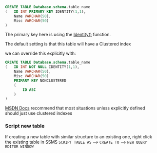 

```sql
CREATE TABLE Database.schema.table_name
(	ID INT PRIMARY KEY IDENTITY(1,1),
	Name VARCHAR(50),
 	Misc VARCHAR(50)
)
```

The primary key here is using the [Identity()](https://docs.microsoft.com/en-us/sql/t-sql/functions/identity-function-transact-sql?view=sql-server-ver15) function.

The default setting is that this table will have a Clustered index

we can override this explicitly with:

```sql
CREATE TABLE Database.schema.table_name
(	ID INT NOT NULL IDENTITY(1,1),
	Name VARCHAR(50),
 	Misc VARCHAR(50)
 	PRIMARY KEY NONCLUSTERED
 	(
		ID ASC
	)
)
```

[MSDN Docs](https://docs.microsoft.com/en-us/sql/relational-databases/indexes/create-clustered-indexes?view=sql-server-ver15) recommend that most situations unless explicitly defined should just use clustered indexes

### Script new table

If creating a new table with similar structure to an existing one, right click the existing table in SSMS `SCRIPT TABLE AS` --> `CREATE TO` --> `NEW QUERY EDITOR WINDOW`
